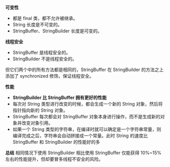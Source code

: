  **可变性** 
 - 都是 final 类，都不允许被继承。
 - String 长度是不可变的。
 - StringBuffer、StringBuilder 长度是可变的。

 **线程安全**
 - StringBuffer 是线程安全的。
 - StringBuilder 不是线程安全的。
 
 但它们两个中的所有方法都是相同的，StringBuffer 在 StringBuilder 的方法之上添加了 synchronized 修饰，保证线程安全。
 
 **性能**
 - **StringBuilder 比 StringBuffer 拥有更好的性能**
 - 每次对 String 类型进行改变的时候，都会生成一个新的 String 对象，然后将指针指向新的 String 对象。
 - StringBuffer 每次都会对 StringBuffer 对象本身进行操作，而不是生成新的对象并改变对象引用。
 - 如果一个 String 类型的字符串，在编译时就可以确定是一个字符串常量，则编译完成之后，字符串会自动拼接成一个常量。此时 String 的速度比 StringBuffer 和 StringBuilder 的性能好的多
 
 **总结**
 相同情况下使用 StringBuilder 相比使用 StringBuffer 仅能获得 10%~15% 左右的性能提升，但却要冒多线程不安全的风险。




